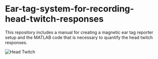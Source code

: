 # Ear-tag-system-for-recording-head-twitch-responses
This repository includes a manual for creating a magnetic ear tag reporter setup and the MATLAB code that is necessary to quantify the head twitch responses.

<img alt="Head Twitch" src="https://media.giphy.com/media/qZXOG97oa41cXO7jNC/giphy.gif">
